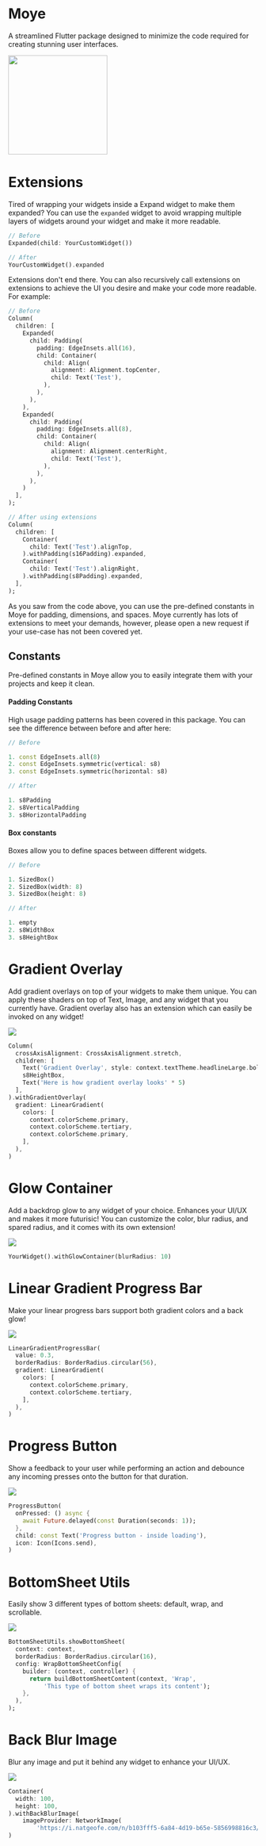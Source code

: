 # Moye

A streamlined Flutter package designed to minimize the code required for creating stunning user interfaces.

<img src="https://github.com/mohyghb/Moye/assets/37986616/0c7e7f50-f139-4594-b0a7-1617fb39172a" width="200"/>


# Extensions

Tired of wrapping your widgets inside a Expand widget to make them expanded? You can use the `expanded` widget to avoid wrapping multiple layers of widgets around your widget and make it more readable.

```dart
// Before
Expanded(child: YourCustomWidget())

// After
YourCustomWidget().expanded
```

Extensions don't end there. You can also recursively call extensions on extensions to achieve the UI you desire and make your code more readable. For example:

```dart
// Before
Column(
  children: [
    Expanded(
      child: Padding(
        padding: EdgeInsets.all(16),
        child: Container(
          child: Align(
            alignment: Alignment.topCenter,
            child: Text('Test'),
          ),
        ),
      ),
    ),
    Expanded(
      child: Padding(
        padding: EdgeInsets.all(8),
        child: Container(
          child: Align(
            alignment: Alignment.centerRight,
            child: Text('Test'),
          ),
        ),
      ),
    )
  ],
);
```

```dart
// After using extensions
Column(
  children: [
    Container(
      child: Text('Test').alignTop,
    ).withPadding(s16Padding).expanded,
    Container(
      child: Text('Test').alignRight,
    ).withPadding(s8Padding).expanded,
  ],
);
```

As you saw from the code above, you can use the pre-defined constants in Moye for padding, dimensions, and spaces. Moye currently has lots of extensions to meet your demands, however, please open a new request if your use-case has not been covered yet.


## Constants

Pre-defined constants in Moye allow you to easily integrate them with your projects and keep it clean.

#### Padding Constants
High usage padding patterns has been covered in this package. You can see the difference between before and after here:

```dart
// Before

1. const EdgeInsets.all(8)
2. const EdgeInsets.symmetric(vertical: s8)
3. const EdgeInsets.symmetric(horizontal: s8)

// After

1. s8Padding
2. s8VerticalPadding
3. s8HorizontalPadding
```

#### Box constants
Boxes allow you to define spaces between different widgets.

```dart
// Before

1. SizedBox()
2. SizedBox(width: 8)
3. SizedBox(height: 8)

// After

1. empty
2. s8WidthBox
3. s8HeightBox
```

# Gradient Overlay

Add gradient overlays on top of your widgets to make them unique. You can apply these shaders on top of Text, Image, and any widget that you currently have. Gradient overlay also has an extension which can easily be invoked on any widget!

<img src="https://github.com/mohyghb/Moye/assets/37986616/e71543f0-e31e-42be-b705-2555686ec7d8"/>


```dart
Column(
  crossAxisAlignment: CrossAxisAlignment.stretch,
  children: [
    Text('Gradient Overlay', style: context.textTheme.headlineLarge.bold),
    s8HeightBox,
    Text('Here is how gradient overlay looks' * 5)
  ],
).withGradientOverlay(
  gradient: LinearGradient(
    colors: [
      context.colorScheme.primary,
      context.colorScheme.tertiary,
      context.colorScheme.primary,
    ],
  ),
)
```

# Glow Container

Add a backdrop glow to any widget of your choice. Enhances your UI/UX and makes it more futurisic! You can customize the color, blur radius, and spared radius, and it comes with its own extension!

<img src="https://github.com/mohyghb/Moye/assets/37986616/dc2d2331-7bbe-4a4a-b127-79796092757e"/>

```dart
YourWidget().withGlowContainer(blurRadius: 10)
```

# Linear Gradient Progress Bar
Make your linear progress bars support both gradient colors and a back glow!

<img src="https://github.com/mohyghb/Moye/assets/37986616/ea701145-90db-48fb-bad4-20ec28c5d885"/>

```dart
LinearGradientProgressBar(
  value: 0.3,
  borderRadius: BorderRadius.circular(56),
  gradient: LinearGradient(
    colors: [
      context.colorScheme.primary,
      context.colorScheme.tertiary,
    ],
  ),
)
```

# Progress Button
Show a feedback to your user while performing an action and debounce any incoming presses onto the button for that duration.

<img src="https://github.com/mohyghb/Moye/assets/37986616/24bc8616-b7f5-4e85-b75b-b6b707677843"/>

```dart
ProgressButton(
  onPressed: () async {
    await Future.delayed(const Duration(seconds: 1));
  },
  child: const Text('Progress button - inside loading'),
  icon: Icon(Icons.send),
)
```

# BottomSheet Utils
Easily show 3 different types of bottom sheets: default, wrap, and scrollable.

<img src="https://github.com/mohyghb/Moye/assets/37986616/2216eb13-ef74-4faa-949b-400910bc9bfb"/>

```dart
BottomSheetUtils.showBottomSheet(
  context: context,
  borderRadius: BorderRadius.circular(16),
  config: WrapBottomSheetConfig(
    builder: (context, controller) {
      return buildBottomSheetContent(context, 'Wrap',
          'This type of bottom sheet wraps its content');
    },
  ),
);
```

# Back Blur Image
Blur any image and put it behind any widget to enhance your UI/UX.

<img src="https://github.com/mohyghb/Moye/assets/37986616/9c51be48-adbe-420d-9bfd-61f031c3b9a7"/>

```dart
Container(
  width: 100,
  height: 100,
).withBackBlurImage(
    imageProvider: NetworkImage(
        'https://i.natgeofe.com/n/b103fff5-6a84-4d19-b65e-5856998816c3/PIA19952.jpg?w=1440&h=1440')),
)
```
